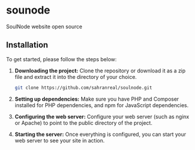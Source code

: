# sounode
SoulNode website open source


## Installation

To get started, please follow the steps below:

1. **Downloading the project:**
   Clone the repository or download it as a zip file and extract it into the directory of your choice.
   
   ```bash
   git clone https://github.com/sahranreal/soulnode.git
   ```

2. **Setting up dependencies:**
   Make sure you have PHP and Composer installed for PHP dependencies, and npm for JavaScript dependencies.

3. **Configuring the web server:**
   Configure your web server (such as nginx or Apache) to point to the public directory of the project.

4. **Starting the server:**
   Once everything is configured, you can start your web server to see your site in action.
